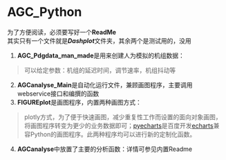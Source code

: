 # AGC_Python  
为了方便阅读，必须要写好一个**ReadMe**  
其实只有一个文件就是***Dashplot***文件夹，其余两个是测试用的，没用  
1. **AGC_Pdgdata_man_made**是用来创建人为模拟的机组数据：
> 可以给定参数：机组的延迟时间，调节速率，机组抖动等
2. **AGCanalyse_Main**是自动化运行文件，兼顾画图程序，主要调用webservice接口和编撰的函数
3. **FIGUREplot**是画图程序，内置两种画图方式：
> plotly方式，为了便于快速画图，减少重复性工作而设置的面向对象画图，将画图程序转变为更少的业务数据即可；[pyecharts](http://pyecharts.org/#/)是百度开发[echarts](https://echarts.apache.org/zh/index.html)兼容Python的画图程序。此两种程序均可以进行新的定制化函数。
4. **AGCanalyse**中放置了主要的分析函数：详情可参见内置Readme
